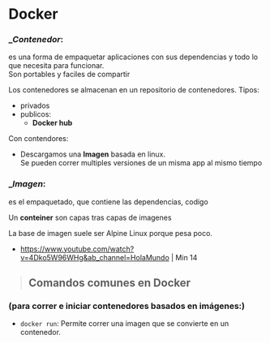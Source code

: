 # **Docker**

### \__Contenedor_:

es una forma de empaquetar aplicaciones con sus dependencias y todo lo que necesita para funcionar.  
Son portables y faciles de compartir

Los contenedores se almacenan en un repositorio de contenedores. Tipos:

- privados
- publicos:
  - **Docker hub**

Con contendores:

- Descargamos una **Imagen** basada en linux.  
  Se pueden correr multiples versiones de un misma app al mismo tiempo

### \__Imagen_:

es el empaquetado, que contiene las dependencias, codigo

Un **conteiner** son capas tras capas de imagenes

La base de imagen suele ser Alpine Linux porque pesa poco.

- https://www.youtube.com/watch?v=4Dko5W96WHg&ab_channel=HolaMundo | Min 14

> ## Comandos comunes en Docker

### (para correr e iniciar contenedores basados en imágenes:)

- `docker run`: Permite correr una imagen que se convierte en un contenedor.
